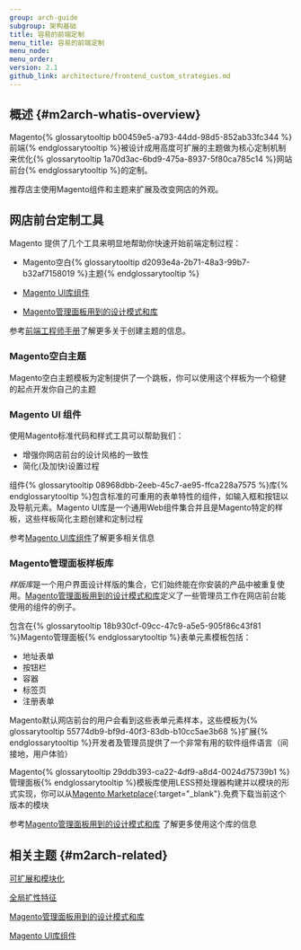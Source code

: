 ```yaml
---
group: arch-guide
subgroup: 架构基础
title: 容易的前端定制
menu_title: 容易的前端定制
menu_node:
menu_order:
version: 2.1
github_link: architecture/frontend_custom_strategies.md
---
```


## 概述 {#m2arch-whatis-overview}

Magento{% glossarytooltip b00459e5-a793-44dd-98d5-852ab33fc344 %}前端{% endglossarytooltip %}被设计成用高度可扩展的主题做为核心定制机制来优化{% glossarytooltip 1a70d3ac-6bd9-475a-8937-5f80ca785c14 %}网站前台{% endglossarytooltip %}的定制。

推荐店主使用Magento组件和主题来扩展及改变网店的外观。

## 网店前台定制工具

Magento 提供了几个工具来明显地帮助你快速开始前端定制过程：

* Magento空白{% glossarytooltip d2093e4a-2b71-48a3-99b7-b32af7158019 %}主题{% endglossarytooltip %}

* <a href="{{ page.baseurl }}/ui-components/ui-component.html">Magento UI库组件</a>

* <a href="{{ page.baseurl }}/pattern-library/bk-pattern.html">Magento管理面板用到的设计模式和库</a>

参考<a href="{{ page.baseurl }}/frontend-dev-guide/bk-frontend-dev-guide.html">前端工程师手册</a>了解更多关于创建主题的信息。

### Magento空白主题

Magento空白主题模板为定制提供了一个跳板，你可以使用这个样板为一个稳健的起点开发你自己的主题

### Magento UI 组件
使用Magento标准代码和样式工具可以帮助我们：

* 增强你网店前台的设计风格的一致性
* 简化(及加快)设置过程

组件{% glossarytooltip 08968dbb-2eeb-45c7-ae95-ffca228a7575 %}库{% endglossarytooltip %}包含标准的可重用的表单特性的组件，如输入框和按钮以及导航元素。Magento UI库是一个通用Web组件集合并且是Magento特定的样板，这些样板简化主题创建和定制过程

参考<a href="{{ page.baseurl }}/ui-components/ui-component.html">Magento UI库组件</a>了解更多相关信息

### Magento管理面板样板库

<i>样版库</i>是一个用户界面设计样版的集合，它们始终能在你安装的产品中被重复使用。<a href="{{ page.baseurl }}/pattern-library/bk-pattern.html">Magento管理面板用到的设计模式和库</a>定义了一些管理员工作在网店前台能使用的组件的例子。

包含在{% glossarytooltip 18b930cf-09cc-47c9-a5e5-905f86c43f81 %}Magento管理面板{% endglossarytooltip %}表单元素模板包括：

* 地址表单
* 按钮栏
* 容器
* 标签页
* 注册表单

Magento默认网店前台的用户会看到这些表单元素样本，这些模板为{% glossarytooltip 55774db9-bf9d-40f3-83db-b10cc5ae3b68 %}扩展{% endglossarytooltip %}开发者及管理员提供了一个非常有用的软件组件语言（间接地，用户体验）

Magento{% glossarytooltip 29ddb393-ca22-4df9-a8d4-0024d75739b1 %}管理面板{% endglossarytooltip %}模板库使用LESS预处理器构建并以模块的形式实现，你可以从[Magento Marketplace](https://marketplace.magento.com/){:target="_blank"}.免费下载当前这个版本的模块

参考<a href="{{ page.baseurl }}/pattern-library/bk-pattern.html">Magento管理面板用到的设计模式和库</a> 了解更多使用这个库的信息

## 相关主题 {#m2arch-related}

<a href="{{ page.baseurl }}/architecture/extensibility.html">可扩展和模块化</a>

<a href="{{ page.baseurl }}/architecture/global_extensibility_features.html">全局扩性特征</a>

<a href="{{ page.baseurl }}/pattern-library/bk-pattern.html">Magento管理面板用到的设计模式和库</a>

<a href="{{ page.baseurl }}/ui-components/ui-component.html">Magento UI库组件</a>
